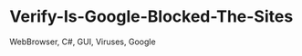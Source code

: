 Verify-Is-Google-Blocked-The-Sites
==================================

WebBrowser, C#, GUI, Viruses, Google
